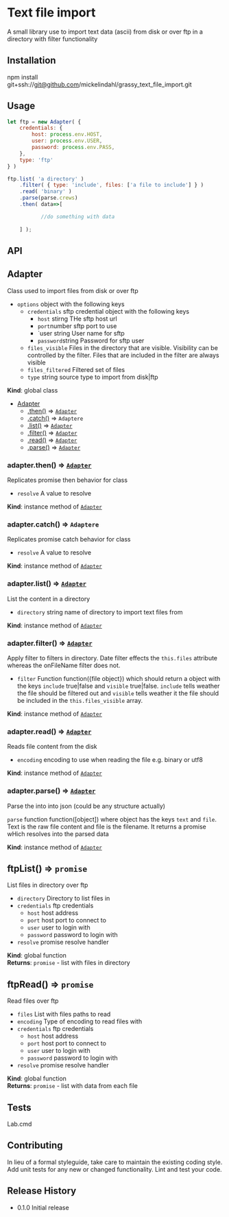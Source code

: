 Text file import
=======

A small library use to import text data (ascii) from disk or over ftp in a directory with filter functionality

## Installation

  npm install git+ssh://git@github.com/mickelindahl/grassy_text_file_import.git

## Usage
```js
let ftp = new Adapter( {
    credentials: {
        host: process.env.HOST,
        user: process.env.USER,
        password: process.env.PASS,
    },
    type: 'ftp'
} )

ftp.list( 'a directory' )
    .filter( { type: 'include', files: ['a file to include'] } )
    .read( 'binary' )
    .parse(parse.crews)
    .then( data=>[

           //do something with data    
        
    ] );
```

## API

<a name="Adapter"></a>

## Adapter
Class used to import files from disk or over ftp

- `options` object with the following keys
  - `credentials` sftp credential object with the following keys
    - `host` stirng THe sftp host url
    - `port`number sftp port to use
    - `user string User name for sftp
    - `password`string Password for sftp user
  - `files_visible` Files in the directory that are visible.
  Visibility can be controlled by the filter. Files that are included in the
  filter are always visible
  - `files_filtered` Filtered set of files
  - `type` string source type to import from disk|ftp

**Kind**: global class  

* [Adapter](#Adapter)
    * [.then()](#Adapter+then) ⇒ <code>[Adapter](#Adapter)</code>
    * [.catch()](#Adapter+catch) ⇒ <code>Adaptere</code>
    * [.list()](#Adapter+list) ⇒ <code>[Adapter](#Adapter)</code>
    * [.filter()](#Adapter+filter) ⇒ <code>[Adapter](#Adapter)</code>
    * [.read()](#Adapter+read) ⇒ <code>[Adapter](#Adapter)</code>
    * [.parse()](#Adapter+parse) ⇒ <code>[Adapter](#Adapter)</code>

<a name="Adapter+then"></a>

### adapter.then() ⇒ <code>[Adapter](#Adapter)</code>
Replicates promise then behavior for class

 - `resolve` A value to resolve

**Kind**: instance method of <code>[Adapter](#Adapter)</code>  
<a name="Adapter+catch"></a>

### adapter.catch() ⇒ <code>Adaptere</code>
Replicates promise catch behavior for class

 - `resolve` A value to resolve

**Kind**: instance method of <code>[Adapter](#Adapter)</code>  
<a name="Adapter+list"></a>

### adapter.list() ⇒ <code>[Adapter](#Adapter)</code>
List the content in a directory

- `directory` string name of directory to import text files from

**Kind**: instance method of <code>[Adapter](#Adapter)</code>  
<a name="Adapter+filter"></a>

### adapter.filter() ⇒ <code>[Adapter](#Adapter)</code>
Apply filter to filters in directory. Date filter effects the `this.files` attribute
whereas the onFileName filter does not.

 - `filter` Function function({file object}) which should return a object
 with the keys `include` true|false and `visible` true|false. `include`  tells weather the
 file should be filtered out and `visible` tells weather it the file should be included in the
 `this.files_visible` array.

**Kind**: instance method of <code>[Adapter](#Adapter)</code>  
<a name="Adapter+read"></a>

### adapter.read() ⇒ <code>[Adapter](#Adapter)</code>
Reads file content from the disk

- `encoding` encoding to use when reading the file e.g. binary or utf8

**Kind**: instance method of <code>[Adapter](#Adapter)</code>  
<a name="Adapter+parse"></a>

### adapter.parse() ⇒ <code>[Adapter](#Adapter)</code>
Parse the into into json (could be any structure actually)

`parse` function function([object]) where object has the keys
`text` and `file`. Text is the raw file content and file is the
filename. It returns a promise wHich resolves into the parsed data

**Kind**: instance method of <code>[Adapter](#Adapter)</code>  
<a name="ftpList"></a>

## ftpList() ⇒ <code>promise</code>
List files in directory over ftp

- `directory` Directory to list files in
- `credentials` ftp credentials
  - `host` host address
  - `port` host port to connect to
  - `user` user to login with
  - `password` password to login with
- `resolve` promise resolve handler

**Kind**: global function  
**Returns**: <code>promise</code> - list with files in directory  
<a name="ftpRead"></a>

## ftpRead() ⇒ <code>promise</code>
Read files over ftp

- `files` List with files paths to read
- `encoding` Type of encoding to read files with
- `credentials` ftp credentials
  - `host` host address
  - `port` host port to connect to
  - `user` user to login with
  - `password` password to login with
- `resolve` promise resolve handler

**Kind**: global function  
**Returns**: <code>promise</code> - list with data from each file  
## Tests

  Lab.cmd

## Contributing

In lieu of a formal styleguide, take care to maintain the existing coding style.
Add unit tests for any new or changed functionality. Lint and test your code.

## Release History

* 0.1.0 Initial release

